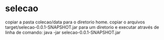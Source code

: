 # selecao

copiar a pasta colecao/data para o diretorio home.
copiar o arquivos target/selecao-0.0.1-SNAPSHOT.jar para um diretorio e executar através de linha de comando:
java -jar selecao-0.0.1-SNAPSHOT.jar
